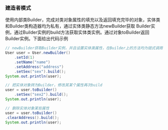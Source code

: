 ### 建造者模式
使用内部类Builder，完成对类对象属性的填充以及返回填充完毕的对象，实体类和Builder类构造器均为私有，通过实体类静态方法newBuilder获取
Builder实例，通过Builder实例的build方法获取实体类实例。通过对象toBuilder返回Builder实例。下面给出代码示例
```java
// newBuilder获取Builder实例，并且设置实体类属性，在Builder上的方法均为链式调用
User user = User.newBuilder()
    .setId(1)
    .setName("name")
    .setAddress("address")
    .setSex("sex").build();
System.out.println(user);

// 把实体对象转为Builder，修改其某个属性再次build
user = user.toBuilder()
    .setSex("sex2").build();
System.out.println(user);

// 删除实体对象某些属性
user = user.toBuilder()
.clearAddress().build();
System.out.println(user);
```